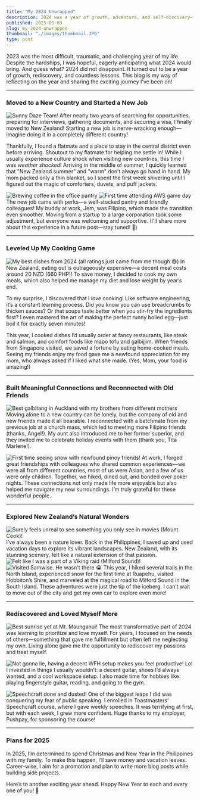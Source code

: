 ```yaml
---
title: "My 2024 Unwrapped"
description: 2024 was a year of growth, adventure, and self-discovery—from moving to New Zealand to building meaningful connections and embracing new challenges. Join me as I reflect on the highlights and lessons that made this year unforgettable!
published: 2025-01-03
slug: my-2024-unwrapped
thumbnail: "./images/thumbnail.JPG"
type: post
---
```


2023 was the most difficult, traumatic, and challenging year of my life. Despite the hardships, I was hopeful, eagerly anticipating what 2024 would bring. And guess what? 2024 did not disappoint. It turned out to be a year of growth, rediscovery, and countless lessons. This blog is my way of reflecting on the year and sharing the exciting journey I've been on!

---
### **Moved to a New Country and Started a New Job**

![Sunny Daze Team!](images/sunny-daze.png)
After nearly two years of searching for opportunities, preparing for interviews, gathering documents, and securing a visa, I finally moved to New Zealand! Starting a new job is nerve-wracking enough—imagine doing it in a completely different country!

Thankfully, I found a flatmate and a place to stay in the central district even before arriving. Shoutout to my flatmate for helping me settle in! While I usually experience culture shock when visiting new countries, this time I was _weather shocked_! Arriving in the middle of summer, I quickly learned that "New Zealand summer" and "warm" don’t always go hand in hand. My mom packed only a thin blanket, so I spent the first week shivering until I figured out the magic of comforters, duvets, and puff jackets.

![Brewing coffee in the office pantry](images/office-brew.png)
![First time attending AWS game day](images/aws-training.png)
The new job came with perks—a well-stocked pantry and friendly colleagues! My buddy at work, Jem, was Filipino, which made the transition even smoother. Moving from a startup to a large corporation took some adjustment, but everyone was welcoming and supportive. (I'll share more about this experience in a future post—stay tuned! 🙏)

---
### **Leveled Up My Cooking Game**

![My best dishes from 2024 (all ratings just came from me though 😅)](images/food-collage.jpg)
In New Zealand, eating out is outrageously expensive—a decent meal costs around 20 NZD (660 PHP)! To save money, I decided to cook my own meals, which also helped me manage my diet and lose weight by year’s end.

To my surprise, I discovered that I _love_ cooking! Like software engineering, it’s a constant learning process. Did you know you can use breadcrumbs to thicken sauces? Or that soups taste better when you stir-fry the ingredients first? I even mastered the art of making the perfect runny boiled egg—just boil it for exactly seven minutes!

This year, I cooked dishes I’d usually order at fancy restaurants, like steak and salmon, and comfort foods like mapo tofu and galbijjim. When friends from Singapore visited, we saved a fortune by eating home-cooked meals. Seeing my friends enjoy my food gave me a newfound appreciation for my mom, who always asked if I liked what she made. (Yes, Mom, your food is amazing!)

---
### **Built Meaningful Connections and Reconnected with Old Friends**

![Best galbitang in Auckland with my brothers from different mothers](images/hermanos-2.png)
Moving alone to a new country can be lonely, but the company of old and new friends made it all bearable. I reconnected with a batchmate from my previous job at a church mass, which led to meeting more Filipino friends (thanks, Angel!). My aunt also introduced me to her former superior, and they invited me to celebrate holiday events with them (thank you, Tita Marlene!).

![First time seeing snow with newfound pinoy friends!](images/pinoy-friends.png)
At work, I forged great friendships with colleagues who shared common experiences—we were all from different countries, most of us were Asian, and a few of us were only children. Together, we hiked, dined out, and bonded over poker nights. These connections not only made life more enjoyable but also helped me navigate my new surroundings. I’m truly grateful for these wonderful people.

---
### **Explored New Zealand’s Natural Wonders**

![Surely feels unreal to see something you only see in movies (Mount Cook)!](images/mount-cook.jpg)
I’ve always been a nature lover. Back in the Philippines, I saved up and used vacation days to explore its vibrant landscapes. New Zealand, with its stunning scenery, felt like a natural extension of that passion.
![Felt like I was a part of a Viking raid (Milford Sound)!](images/milford-sound.jpg)![Visited Samwise. He wasn't there 😭](images/hobbiton-2.jpg)
This year, I hiked several trails in the North Island, experienced snow for the first time at Ruapehu, visited Hobbiton’s Shire, and marveled at the magical road to Milford Sound in the South Island. These adventures were just the tip of the iceberg. I can’t wait to move out of the city and get my own car to explore even more!

---
### **Rediscovered and Loved Myself More**

![Best sunrise yet at Mt. Maunganui!](images/maunganui.png)
The most transformative part of 2024 was learning to prioritize and love myself. For years, I focused on the needs of others—something that gave me fulfillment but often left me neglecting my own. Living alone gave me the opportunity to rediscover my passions and treat myself.

![Not gonna lie, having a decent WFH setup makes you feel productive! Lol](images/wfh-setup.jpg)
I invested in things I usually wouldn’t: a decent guitar, shoes I’d always wanted, and a cool workspace setup. I also made time for hobbies like playing fingerstyle guitar, reading, and going to the gym.

![Speechcraft done and dusted!](images/speechcraft.png)
One of the biggest leaps I did was conquering my fear of public speaking. I enrolled in Toastmasters’ Speechcraft course, where I gave weekly speeches. It was terrifying at first, but with each week, I grew more confident. Huge thanks to my employer, Pushpay, for sponsoring the course!

---
### **Plans for 2025**

In 2025, I’m determined to spend Christmas and New Year in the Philippines with my family. To make this happen, I’ll save money and vacation leaves. Career-wise, I aim for a promotion and plan to write more blog posts while building side projects.

Here’s to another exciting year ahead. Happy New Year to each and every one of you! 🎉